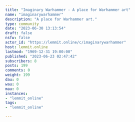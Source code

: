 ```yaml
---
title: "Imaginary Warhammer - A place for Warhammer art" 
name: "imaginarywarhammer"
description: "A place for Warhammer art."
type: community
date: "2023-06-30 13:13:54"
draft: false
nsfw: false
actor_id: "https://lemmit.online/c/imaginarywarhammer"
host: lemmit.online
lastmod: "1969-12-31 19:00:00"
published: "2023-06-23 02:47:42"
subscribers: 8
posts: 199
comments: 0
weight: 199
dau: 0
wau: 0
mau: 0
instances:
- "lemmit_online"
tags: 
- "lemmit_online"

---
```

